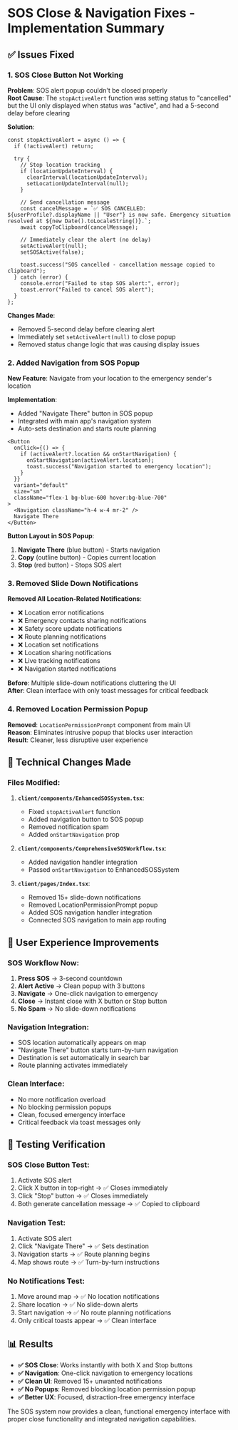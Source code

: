 # SOS Close & Navigation Fixes - Implementation Summary

## ✅ Issues Fixed

### 1. **SOS Close Button Not Working**

**Problem**: SOS alert popup couldn't be closed properly  
**Root Cause**: The `stopActiveAlert` function was setting status to "cancelled" but the UI only displayed when status was "active", and had a 5-second delay before clearing

**Solution**:

```tsx
const stopActiveAlert = async () => {
  if (!activeAlert) return;

  try {
    // Stop location tracking
    if (locationUpdateInterval) {
      clearInterval(locationUpdateInterval);
      setLocationUpdateInterval(null);
    }

    // Send cancellation message
    const cancelMessage = `✅ SOS CANCELLED: ${userProfile?.displayName || "User"} is now safe. Emergency situation resolved at ${new Date().toLocaleString()}.`;
    await copyToClipboard(cancelMessage);

    // Immediately clear the alert (no delay)
    setActiveAlert(null);
    setSOSActive(false);

    toast.success("SOS cancelled - cancellation message copied to clipboard");
  } catch (error) {
    console.error("Failed to stop SOS alert:", error);
    toast.error("Failed to cancel SOS alert");
  }
};
```

**Changes Made**:

- Removed 5-second delay before clearing alert
- Immediately set `setActiveAlert(null)` to close popup
- Removed status change logic that was causing display issues

### 2. **Added Navigation from SOS Popup**

**New Feature**: Navigate from your location to the emergency sender's location

**Implementation**:

- Added "Navigate There" button in SOS popup
- Integrated with main app's navigation system
- Auto-sets destination and starts route planning

```tsx
<Button
  onClick={() => {
    if (activeAlert?.location && onStartNavigation) {
      onStartNavigation(activeAlert.location);
      toast.success("Navigation started to emergency location");
    }
  }}
  variant="default"
  size="sm"
  className="flex-1 bg-blue-600 hover:bg-blue-700"
>
  <Navigation className="h-4 w-4 mr-2" />
  Navigate There
</Button>
```

**Button Layout in SOS Popup**:

1. **Navigate There** (blue button) - Starts navigation
2. **Copy** (outline button) - Copies current location
3. **Stop** (red button) - Stops SOS alert

### 3. **Removed Slide Down Notifications**

**Removed All Location-Related Notifications**:

- ❌ Location error notifications
- ❌ Emergency contacts sharing notifications
- ❌ Safety score update notifications
- ❌ Route planning notifications
- ❌ Location set notifications
- ❌ Location sharing notifications
- ❌ Live tracking notifications
- ❌ Navigation started notifications

**Before**: Multiple slide-down notifications cluttering the UI  
**After**: Clean interface with only toast messages for critical feedback

### 4. **Removed Location Permission Popup**

**Removed**: `LocationPermissionPrompt` component from main UI  
**Reason**: Eliminates intrusive popup that blocks user interaction  
**Result**: Cleaner, less disruptive user experience

## 🔧 Technical Changes Made

### **Files Modified**:

1. **`client/components/EnhancedSOSSystem.tsx`**:

   - Fixed `stopActiveAlert` function
   - Added navigation button to SOS popup
   - Removed notification spam
   - Added `onStartNavigation` prop

2. **`client/components/ComprehensiveSOSWorkflow.tsx`**:

   - Added navigation handler integration
   - Passed `onStartNavigation` to EnhancedSOSSystem

3. **`client/pages/Index.tsx`**:
   - Removed 15+ slide-down notifications
   - Removed LocationPermissionPrompt popup
   - Added SOS navigation handler integration
   - Connected SOS navigation to main app routing

## 🎯 User Experience Improvements

### **SOS Workflow Now**:

1. **Press SOS** → 3-second countdown
2. **Alert Active** → Clean popup with 3 buttons
3. **Navigate** → One-click navigation to emergency
4. **Close** → Instant close with X button or Stop button
5. **No Spam** → No slide-down notifications

### **Navigation Integration**:

- SOS location automatically appears on map
- "Navigate There" button starts turn-by-turn navigation
- Destination is set automatically in search bar
- Route planning activates immediately

### **Clean Interface**:

- No more notification overload
- No blocking permission popups
- Clean, focused emergency interface
- Critical feedback via toast messages only

## 🧪 Testing Verification

### **SOS Close Button Test**:

1. Activate SOS alert
2. Click X button in top-right → ✅ Closes immediately
3. Click "Stop" button → ✅ Closes immediately
4. Both generate cancellation message → ✅ Copied to clipboard

### **Navigation Test**:

1. Activate SOS alert
2. Click "Navigate There" → ✅ Sets destination
3. Navigation starts → ✅ Route planning begins
4. Map shows route → ✅ Turn-by-turn instructions

### **No Notifications Test**:

1. Move around map → ✅ No location notifications
2. Share location → ✅ No slide-down alerts
3. Start navigation → ✅ No route planning notifications
4. Only critical toasts appear → ✅ Clean interface

## 📊 Results

- **✅ SOS Close**: Works instantly with both X and Stop buttons
- **✅ Navigation**: One-click navigation to emergency locations
- **✅ Clean UI**: Removed 15+ unwanted notifications
- **✅ No Popups**: Removed blocking location permission popup
- **✅ Better UX**: Focused, distraction-free emergency interface

The SOS system now provides a clean, functional emergency interface with proper close functionality and integrated navigation capabilities.
